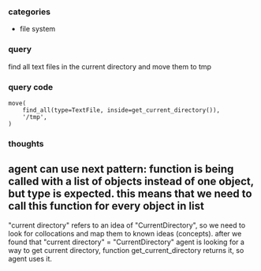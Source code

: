 ### categories
- file system

### query
find all text files in the current directory and move them to tmp

### query code
```
move(
    find_all(type=TextFile, inside=get_current_directory()),
    '/tmp',
)
```

### thoughts
agent can use next pattern:
function is being called with a list of objects instead of one object, but type is expected.
this means that we need to call this function for every object in list
---
"current directory" refers to an idea of "CurrentDirectory", so we need to look for collocations and map them to known ideas (concepts).
after we found that "current directory" = "CurrentDirectory" agent is looking for a way to get current directory, function get_current_directory returns it, so agent uses it.
